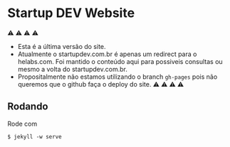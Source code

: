 # Startup DEV Website

:warning: :warning: :warning: :warning:
- Esta é a última versão do site.
- Atualmente o startupdev.com.br é apenas um redirect para o helabs.com. Foi
  mantido o conteúdo aqui para possiveis consultas ou mesmo a volta do
  startupdev.com.br.
- Propositalmente não estamos utilizando o branch `gh-pages` pois não queremos
  que o github faça o deploy do site.
:warning: :warning: :warning: :warning:

## Rodando

Rode com

    $ jekyll -w serve
